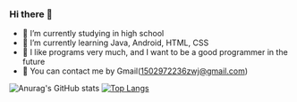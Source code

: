 ### Hi there 👋

- 🔭 I’m currently studying in high school
- 🌱 I’m currently learning Java, Android, HTML, CSS
- 🤔 I like programs very much, and I want to be a good programmer in the future
- 💬 You can contact me by Gmail(1502972236zwj@gmail.com)

![Anurag's GitHub stats](https://github-readme-stats.vercel.app/api?username=luoyingmm&theme=buefy&show_icons=true&line_height=20)  [![Top Langs](https://github-readme-stats.vercel.app/api/top-langs/?username=luoyingmm&layout=compact)](https://github.com/anuraghazra/github-readme-stats)


